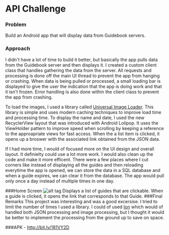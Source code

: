 # API Challenge 
### Problem
Build an Android app that will display data from Guidebook servers. 

### Approach
I didn't have a lot of time to build it better, but basically the app pulls data from the Guidebook server and then displays it. 
I created a custom client class that handles gathering the data from the server. All requests and processing is done off the main 
UI thread to prevent the app from hanging or crashing. When data is being pulled or processed, a small loading bar is displayed to 
give the user the indication that the app is doing work and that it isn't frozen. Error handling is also done within the client class
to prevent the app from crashing. 

To load the images, I used a library called [Universal Image Loader](https://github.com/nostra13/Android-Universal-Image-Loader). This library is simple and uses modern caching techniques to 
improve load time and processing time. To display the name and date, I used the new RecyclerView layout that was introduced with 
Android Lolipop. It uses the ViewHolder pattern to improve speed when scrolling by keeping a reference to the approapriate views for 
fast access. When the a list item is clicked, it opens up a broswer with the associated link obtained from the JSON data. 

If I had more time, I would of focused more on the UI design and overall layout. It definielty could use a lot more work. I would also
clean up the code and make it more efficent. There were a few places where I cut corners like instead of displaying all the guides and then 
reloading everytime the app is opened, we can store the data in a SQL database and when a guide expires, we can clear it from the database. The app 
would pull only once a day instead of multiple times in one day. 

###Home Screen
![alt tag](https://raw.githubusercontent.com/ShirwaM/guidebook-challenge/master/app/screenshots/pic1.png)
Displays a list of guides that are clickable. When a guide is clicked, it opens the link that corresponds to that Guide. 
###Final Remarks 
This project was interesting and was a good excersise. I tried to limit the number of times I used a library. I could of used [Ion](https://github.com/koush/ion) which would of handled both 
JSON processing and image processing, but I thought it would be better to implement the processing from the ground up to save on space. 

###APK - http://bit.ly/181VY2D
